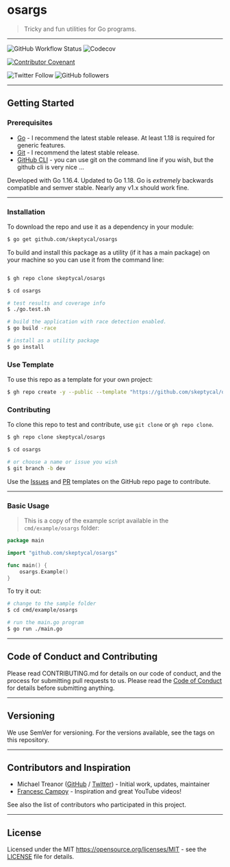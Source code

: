 # osargs

> Tricky and fun utilities for Go programs.

---

![GitHub Workflow Status](https://img.shields.io/github/workflow/status/skeptycal/osargsutils/go) ![Codecov](https://img.shields.io/codecov/c/github/skeptycal/osargs)

[![Contributor Covenant](https://img.shields.io/badge/Contributor%20Covenant-v1.4%20adopted-ff69b4.svg)](code-of-conduct.md)

![Twitter Follow](https://img.shields.io/twitter/follow/skeptycal.svg?label=%40skeptycal&style=social) ![GitHub followers](https://img.shields.io/github/followers/skeptycal.svg?style=social)

---

## Getting Started

### Prerequisites

-   [Go](Go) - I recommend the latest stable release. At least 1.18 is required for generic features.
-   [Git](Git) - I recommend the latest stable release.
-   [GitHub CLI](cli) - you can use git on the command line if you wish, but the github cli is very nice ...

Developed with Go 1.16.4. Updated to Go 1.18. Go is _extremely_ backwards compatible and semver stable. Nearly any v1.x should work fine.

---

### Installation

To download the repo and use it as a dependency in your module:

```bash
$ go get github.com/skeptycal/osargs
```

To build and install this package as a utility (if it has a main package) on your machine so you can use it from the command line:

```bash

$ gh repo clone skeptycal/osargs

$ cd osargs

# test results and coverage info
$ ./go.test.sh

# build the application with race detection enabled.
$ go build -race

# install as a utility package
$ go install
```

### Use Template

To use this repo as a template for your own project:

```sh
$ gh repo create -y --public --template "https://github.com/skeptycal/osargs"
```

### Contributing

To clone this repo to test and contribute, use `git clone` or `gh repo clone`.

```sh
$ gh repo clone skeptycal/osargs

$ cd osargs

# or choose a name or issue you wish
$ git branch -b dev

```

Use the [Issues][issues] and [PR][pr] templates on the GitHub repo page to contribute.

---

### Basic Usage

> This is a copy of the example script available in the `cmd/example/osargs` folder:

```go
package main

import "github.com/skeptycal/osargs"

func main() {
    osargs.Example()
}

```

To try it out:

```sh
# change to the sample folder
$ cd cmd/example/osargs

# run the main.go program
$ go run ./main.go

```

---

## Code of Conduct and Contributing

Please read CONTRIBUTING.md for details on our code of conduct, and the process for submitting pull requests to us. Please read the [Code of Conduct](CODE_OF_CONDUCT.md) for details before submitting anything.

---

## Versioning

We use SemVer for versioning. For the versions available, see the tags on this repository.

---

## Contributors and Inspiration

-   Michael Treanor ([GitHub][github] / [Twitter][twitter]) - Initial work, updates, maintainer
-   [Francesc Campoy][campoy] - Inspiration and great YouTube videos!

See also the list of contributors who participated in this project.

---

## License

Licensed under the MIT <https://opensource.org/licenses/MIT> - see the [LICENSE](LICENSE) file for details.

[go]: (https://golang.org/)
[git]: (https://git-scm.com/)
[cli]: (https://cli.github.com/)
[twitter]: (https://www.twitter.com/skeptycal)
[github]: (https://github.com/skeptycal)
[campoy]: (https://github.com/campoy)
[fatih]: (https://github.com/fatih/color)
[issues]: (https://github.com/skeptycal/osargs/issues)
[pr]: (https://github.com/skeptycal/osargs/pulls)
